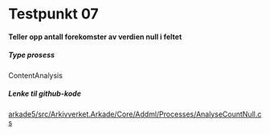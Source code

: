 # Testpunkt 07
#### Teller opp antall forekomster av verdien null i feltet

<Beskrivelse/>

##### Type prosess
ContentAnalysis

##### Lenke til github-kode
[arkade5/src/Arkivverket.Arkade/Core/Addml/Processes/AnalyseCountNull.cs](https://github.com/arkivverket/arkade5/blob/master/src/Arkivverket.Arkade/Core/Addml/Processes/AnalyseCountNull.cs)